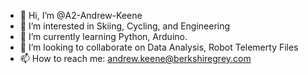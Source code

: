 - 👋 Hi, I’m @A2-Andrew-Keene
- 👀 I’m interested in Skiing, Cycling, and Engineering
- 🌱 I’m currently learning Python, Arduino.
- 💞️ I’m looking to collaborate on Data Analysis, Robot Telemerty Files
- 📫 How to reach me:  andrew.keene@berkshiregrey.com

<!---
A2-Andrew-Keene/A2-Andrew-Keene is a ✨ special ✨ repository because its `README.md` (this file) appears on your GitHub profile.
You can click the Preview link to take a look at your changes.
--->
